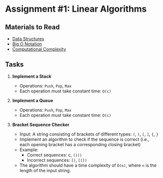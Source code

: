 # Assignment #1: Linear Algorithms

## Materials to Read

- [Data Structures](https://en.wikipedia.org/wiki/List_of_data_structures)
- [Big O Notation](https://en.wikipedia.org/wiki/Big_O_notation)
- [Computational Complexity](https://en.wikipedia.org/wiki/Computational_complexity_theory)

## Tasks

1. **Implement a Stack**

   - Operations: `Push`, `Pop`, `Max`
   - Each operation must take constant time: `O(c)`

2. **Implement a Queue**

   - Operations: `Push`, `Pop`, `Max`
   - Each operation must take constant time: `O(c)`

3. **Bracket Sequence Checker**
   - Input: A string consisting of brackets of different types: `(`, `)`, `[`, `]`, `{`, `}`
   - Implement an algorithm to check if the sequence is correct (i.e., each opening bracket has a corresponding closing bracket)
   - Example:
     - Correct sequences: c, `()()`
     - Incorrect sequences: `[)`, `[(])`
   - The algorithm should have a time complexity of `O(n)`, where `n` is the length of the input string.
